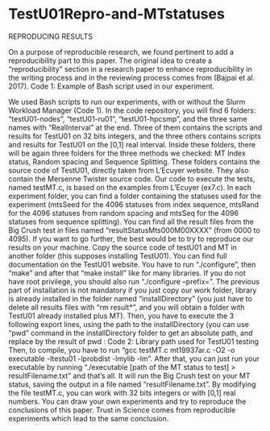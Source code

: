 # TestU01Repro-and-MTstatuses
REPRODUCING RESULTS

On a purpose of reproducible research, we found pertinent to add a reproducibility part to this paper. 
The original idea to create a “reproducibility” section in a research paper to enhance reproducibility in the writing process and in the reviewing process comes from (Bajpai et al. 2017).
Code 1: Example of Bash script used in our experiment.

We used Bash scripts to run our experiments, with or without the Slurm Workload Manager (Code 1). 
In the code repository, you will find 6 folders: “testU01-nodes”, “testU01-ru01”, “testU01-hpcsmp”, and the three same names with “RealInterval” at the end. 
Three of them contains the scripts and results for TestU01 on 32 bits integers, and the three others contains scripts and results for TestU01 on the [0,1] real interval.
Inside these folders, there will be again three folders for the three methods we checked: MT Index status, Random spacing and Sequence Splitting.
These folders contains the source code of TestU01, directly taken from L’Ecuyer website. They also contain the Mersenne Twister source code. 
Our code to execute the tests, named testMT.c, is based on the examples from L’Ecuyer (ex7.c). 
In each experiment folder, you can find a folder containing the statuses used for the experiment (mtsSeed for the 4096 statuses from index sequence, mtsRand for the 4096 statuses from random spacing and mtsSeq for the 4096 statuses from sequence splitting).
You can find all the result files from the Big Crush test in files named “resultStatusMts000M00XXXX” (from 0000 to 4095). 
If you want to go further, the best would be to try to reproduce our results on your machine.
Copy the source code of testU01 and MT in another folder (this supposes installing TestU01). You can find full documentation on the TestU01 website.
You have to run “./configure”, then  “make” and after that “make install” like for many libraries.
If you do not have root privilege, you should also run “./configure –prefix=<installDirectory>”. 
The previous part of installation is not mandatory if you just copy our work folder, library is already installed in the folder named “installDirectory” (you just have to delete all results files with “rm result*”, and you will obtain a folder with TestU01 already installed plus MT).
Then, you have to execute the 3 following export lines, using the path to the installDirectory (you can use “pwd” command in the installDirectory folder to get an absolute path, and replace <install directory> by the result of pwd :
Code 2: Library path used for TestU01 testing
Then, to compile, you have to run “gcc testMT.c mt19937ar.c -O2 -o executable -ltestu01 -lprobdist -lmylib -lm”. 
After that, you can just run your executable by running “./executable [path of the MT status to test] > resultFilename.txt” and that’s all. 
It will run the Big Crush test on your MT status, saving the output in a file named “resultFilename.txt”.
By modifying the file testMT.c, you can work with 32 bits integers or with [0,1] real numbers.
You can draw your own experiments and try to reproduce the conclusions of this paper. 
Trust in Science comes from reproducible experiments which lead to the same conclusion.

